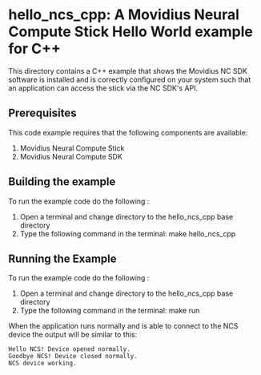 # hello_ncs_cpp: A Movidius Neural Compute Stick Hello World example for C++

This directory contains a C++ example that shows the Movidius NC SDK software is installed and is correctly configured on your system such that an application can access the stick via the NC SDK's API.

## Prerequisites

This code example requires that the following components are available:
1. Movidius Neural Compute Stick
2. Movidius Neural Compute SDK


## Building the example
To run the example code do the following :
1. Open a terminal and change directory to the hello_ncs_cpp base directory
2. Type the following command in the terminal: make hello_ncs_cpp 


## Running the Example
To run the example code do the following :
1. Open a terminal and change directory to the hello_ncs_cpp base directory
2. Type the following command in the terminal: make run 

When the application runs normally and is able to connect to the NCS device the output will be similar to this:

~~~
Hello NCS! Device opened normally.
Goodbye NCS! Device closed normally.
NCS device working.
~~~




